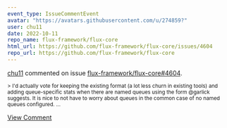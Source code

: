 ```yaml
---
event_type: IssueCommentEvent
avatar: "https://avatars.githubusercontent.com/u/274859?"
user: chu11
date: 2022-10-11
repo_name: flux-framework/flux-core
html_url: https://github.com/flux-framework/flux-core/issues/4604
repo_url: https://github.com/flux-framework/flux-core
---
```


<a href='https://github.com/chu11' target='_blank'>chu11</a> commented on issue <a href='https://github.com/flux-framework/flux-core/issues/4604' target='_blank'>flux-framework/flux-core#4604</a>.

<small>> I'd actually vote for keeping the existing format (a lot less churn in existing tools) and adding queue-specific stats when there are named queues using the form @garlick suggests. It is nice to not have to worry about queues in the common case of no named queues configured....</small>

<a href='https://github.com/flux-framework/flux-core/issues/4604' target='_blank'>View Comment</a>